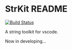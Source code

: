 # StrKit README

[![Build Status](https://dev.azure.com/ishiahirake/strkit/_apis/build/status/ishiahirake.strkit?branchName=master)](https://dev.azure.com/ishiahirake/strkit/_build/latest?definitionId=1&branchName=master)

A string toolkit for vscode.

Now in developing...
